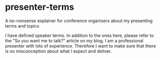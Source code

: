# presenter-terms
A no-nonsense explainer for conference organisers about my presenting terms and topics

I have defined speaker terms. In addition to the ones here, please refer to the "So you want me to talk?" article on my blog. I am a professional presenter with lots of experience. Therefore I want to make sure that there is no misconception about what I expect and deliver.
